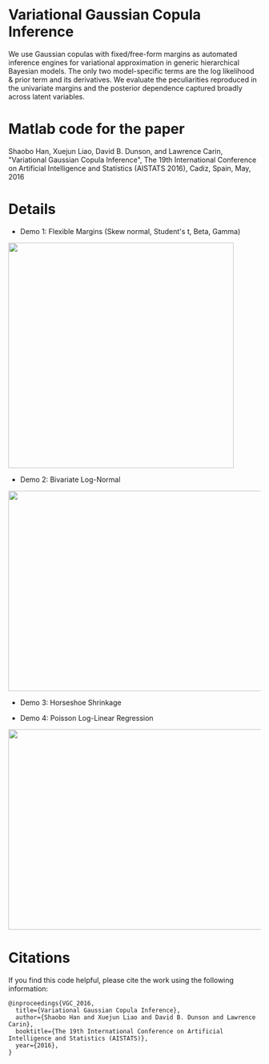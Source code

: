 # Variational Gaussian Copula Inference

We use Gaussian copulas with fixed/free-form margins as automated inference engines for variational approximation in generic hierarchical Bayesian models. The only two model-specific terms are the log likelihood & prior term and its derivatives. We evaluate the peculiarities reproduced in the univariate margins and the posterior dependence captured broadly across latent variables.

# Matlab code for the paper

Shaobo Han, Xuejun Liao, David B. Dunson, and Lawrence Carin, "Variational Gaussian Copula Inference", The 19th International Conference on Artificial Intelligence and Statistics (AISTATS 2016), Cadiz, Spain, May, 2016

# Details

* Demo 1: Flexible Margins (Skew normal, Student's t, Beta, Gamma) 

<a href="url"><img src="https://github.com/shaobohan/VariationalGaussianCopula/blob/master/figure/flexiblemargins.png" align="center" height="450" width="450"></a>


* Demo 2: Bivariate Log-Normal

<a href="url"><img src="https://github.com/shaobohan/VariationalGaussianCopula/blob/master/figure/lognormal.png" align="center" height="400" width="800"></a>


* Demo 3: Horseshoe Shrinkage


* Demo 4: Poisson Log-Linear Regression

<a href="url"><img src="https://github.com/shaobohan/VariationalGaussianCopula/blob/master/figure/VGC-JAGS.png" align="center" height="400" width="800"></a>


# Citations

If you find this code helpful, please cite the work using the following information:

    @inproceedings{VGC_2016,
      title={Variational Gaussian Copula Inference},
      author={Shaobo Han and Xuejun Liao and David B. Dunson and Lawrence Carin},
      booktitle={The 19th International Conference on Artificial Intelligence and Statistics (AISTATS)},
      year={2016},
    }
